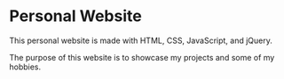 # Personal Website

This personal website is made with HTML, CSS, JavaScript, and jQuery.

The purpose of this website is to showcase my projects and some of my hobbies.
